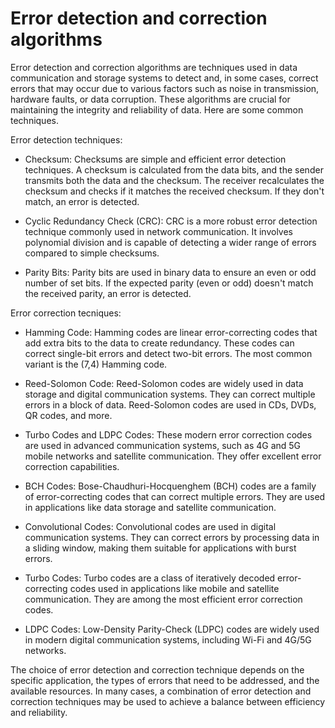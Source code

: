 # Error detection and correction algorithms 

Error detection and correction algorithms are techniques used in data communication and storage systems to detect and, in some cases, correct errors that may occur due to various factors such as noise in transmission, hardware faults, or data corruption. These algorithms are crucial for maintaining the integrity and reliability of data. Here are some common techniques.

Error detection techniques:

* Checksum: Checksums are simple and efficient error detection techniques. A checksum is calculated from the data bits, and the sender transmits both the data and the checksum. The receiver recalculates the checksum and checks if it matches the received checksum. If they don't match, an error is detected.

* Cyclic Redundancy Check (CRC): CRC is a more robust error detection technique commonly used in network communication. It involves polynomial division and is capable of detecting a wider range of errors compared to simple checksums.

* Parity Bits: Parity bits are used in binary data to ensure an even or odd number of set bits. If the expected parity (even or odd) doesn't match the received parity, an error is detected.

Error correction tecniques:

* Hamming Code: Hamming codes are linear error-correcting codes that add extra bits to the data to create redundancy. These codes can correct single-bit errors and detect two-bit errors. The most common variant is the (7,4) Hamming code.

* Reed-Solomon Code: Reed-Solomon codes are widely used in data storage and digital communication systems. They can correct multiple errors in a block of data. Reed-Solomon codes are used in CDs, DVDs, QR codes, and more.

* Turbo Codes and LDPC Codes: These modern error correction codes are used in advanced communication systems, such as 4G and 5G mobile networks and satellite communication. They offer excellent error correction capabilities.

* BCH Codes: Bose-Chaudhuri-Hocquenghem (BCH) codes are a family of error-correcting codes that can correct multiple errors. They are used in applications like data storage and satellite communication.

* Convolutional Codes: Convolutional codes are used in digital communication systems. They can correct errors by processing data in a sliding window, making them suitable for applications with burst errors.

* Turbo Codes: Turbo codes are a class of iteratively decoded error-correcting codes used in applications like mobile and satellite communication. They are among the most efficient error correction codes.

* LDPC Codes: Low-Density Parity-Check (LDPC) codes are widely used in modern digital communication systems, including Wi-Fi and 4G/5G networks.

The choice of error detection and correction technique depends on the specific application, the types of errors that need to be addressed, and the available resources. In many cases, a combination of error detection and correction techniques may be used to achieve a balance between efficiency and reliability.
